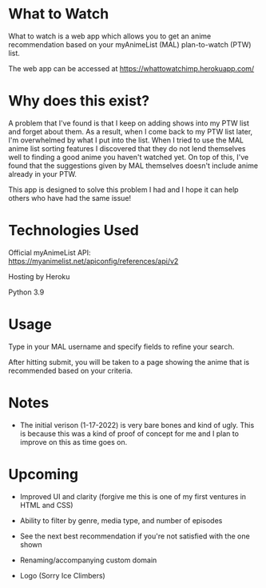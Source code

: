 # What to Watch

What to watch is a web app which allows you to get an anime recommendation based on your myAnimeList (MAL) plan-to-watch (PTW) list.

The web app can be accessed at https://whattowatchimp.herokuapp.com/

# Why does this exist?

A problem that I've found is that I keep on adding shows into my PTW list and forget about them. As a result, when I come back to my PTW list later, I'm overwhelmed by what I put into the list.
When I tried to use the MAL anime list sorting features I discovered that they do not lend themselves well to finding a good anime you haven't watched yet.
On top of this, I've found that the suggestions given by MAL themselves doesn't include anime already in your PTW.

This app is designed to solve this problem I had and I hope it can help others who have had the same issue!

# Technologies Used

Official myAnimeList API: https://myanimelist.net/apiconfig/references/api/v2

Hosting by Heroku

Python 3.9

# Usage

Type in your MAL username and specify fields to refine your search.

After hitting submit, you will be taken to a page showing the anime that is recommended based on your criteria.

# Notes

* The initial verison (1-17-2022) is very bare bones and kind of ugly. This is because this was a kind of proof of concept for me and I plan to improve on this as time goes on.

# Upcoming

* Improved UI and clarity (forgive me this is one of my first ventures in HTML and CSS)

* Ability to filter by genre, media type, and number of episodes

* See the next best recommendation if you're not satisfied with the one shown

* Renaming/accompanying custom domain

* Logo (Sorry Ice Climbers)



